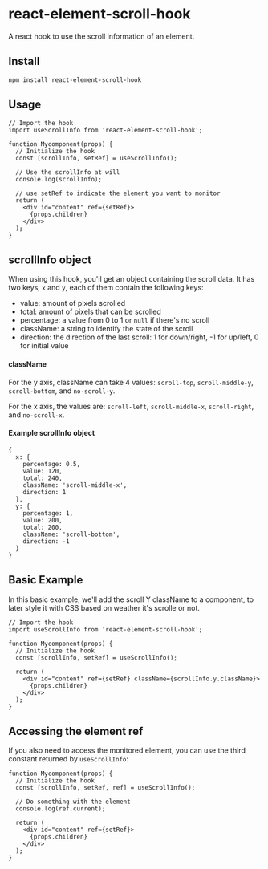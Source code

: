 # react-element-scroll-hook
A react hook to use the scroll information of an element.

## Install
`npm install react-element-scroll-hook`

## Usage
```
// Import the hook
import useScrollInfo from 'react-element-scroll-hook';

function Mycomponent(props) {
  // Initialize the hook
  const [scrollInfo, setRef] = useScrollInfo();

  // Use the scrollInfo at will
  console.log(scrollInfo);

  // use setRef to indicate the element you want to monitor
  return (
    <div id="content" ref={setRef}>
      {props.children}
    </div>
  );
}
```

## scrollInfo object
When using this hook, you'll get an object containing the scroll data. It has two keys, `x` and `y`, each of them contain the following keys:
 * value: amount of pixels scrolled
 * total: amount of pixels that can be scrolled
 * percentage: a value from 0 to 1 or `null` if there's no scroll
 * className: a string to identify the state of the scroll
 * direction: the direction of the last scroll: 1 for down/right, -1 for up/left, 0 for initial value

#### className
For the y axis, className can take 4 values:
`scroll-top`, `scroll-middle-y`, `scroll-bottom`, and `no-scroll-y`.

For the x axis, the values are:
`scroll-left`, `scroll-middle-x`, `scroll-right`, and `no-scroll-x`. 

#### Example scrollInfo object
```
{
  x: {
    percentage: 0.5,
    value: 120,
    total: 240,
    className: 'scroll-middle-x',
    direction: 1
  },
  y: {
    percentage: 1,
    value: 200,
    total: 200,
    className: 'scroll-bottom',
    direction: -1
  }
}
```

## Basic Example
In this basic example, we'll add the scroll Y className to a component, to later style it with CSS based on weather it's scrolle or not.
```
// Import the hook
import useScrollInfo from 'react-element-scroll-hook';

function Mycomponent(props) {
  // Initialize the hook
  const [scrollInfo, setRef] = useScrollInfo();

  return (
    <div id="content" ref={setRef} className={scrollInfo.y.className}>
      {props.children}
    </div>
  );
}
```

## Accessing the element ref
If you also need to access the monitored element, you can use the third constant returned by `useScrollInfo`:

```
function Mycomponent(props) {
  // Initialize the hook
  const [scrollInfo, setRef, ref] = useScrollInfo();

  // Do something with the element
  console.log(ref.current);

  return (
    <div id="content" ref={setRef}>
      {props.children}
    </div>
  );
}
```